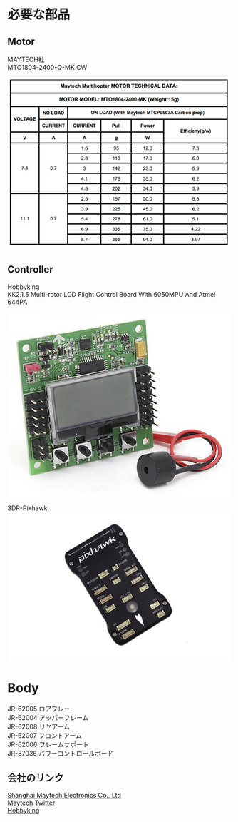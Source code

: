 # 必要な部品

## Motor

MAYTECH社<br>
MTO1804-2400-Q-MK CW

![](mto1804.png)

## Controller

Hobbyking<br>
KK2.1.5 Multi-rotor LCD Flight Control Board With 6050MPU And Atmel 644PA

![](kk215.png)

3DR-Pixhawk<br>
![](3dr-pixhawk.jpg)

# Body
JR-62005 ロアフレー<br>
JR-62004 アッパーフレーム<br>
JR-62008 リヤアーム<br>
JR-62007 フロントアーム<br>
JR-62006 フレームサポート<br>
JR-87036 パワーコントロールボード<br>

## 会社のリンク
[Shanghai Maytech Electronics Co., Ltd]( http://www.maytech.cn/maytech/eng/default.asp)<br>
[Maytech Twitter](https://twitter.com/maytechrcmodel)<br>
[Hobbyking](http://www.hobbyking.com/)